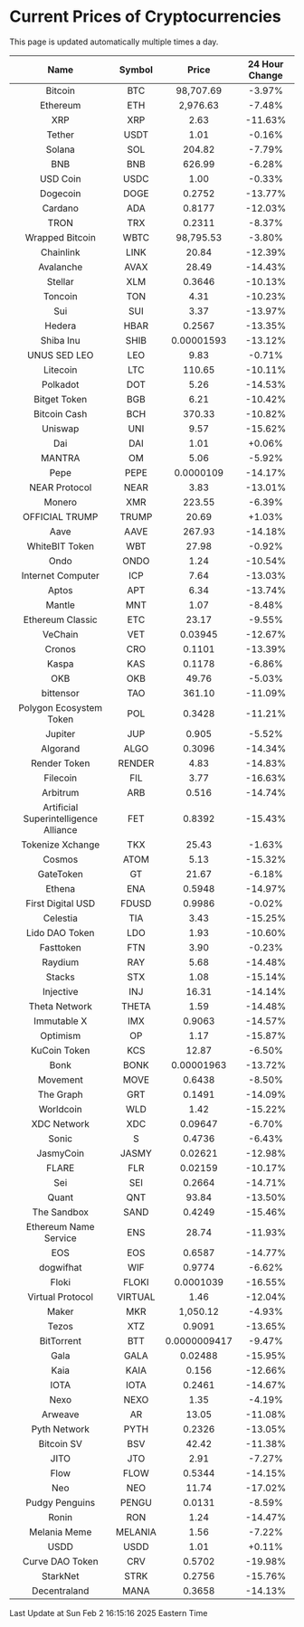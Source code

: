 # Current Prices of Cryptocurrencies
This page is updated automatically multiple times a day.

| Name | Symbol | Price | 24 Hour Change |
| :---: |:---:| :---: | :---: |
| Bitcoin | BTC | 98,707.69 | -3.97% |
| Ethereum | ETH | 2,976.63 | -7.48% |
| XRP | XRP | 2.63 | -11.63% |
| Tether | USDT | 1.01 | -0.16% |
| Solana | SOL | 204.82 | -7.79% |
| BNB | BNB | 626.99 | -6.28% |
| USD Coin | USDC | 1.00 | -0.33% |
| Dogecoin | DOGE | 0.2752 | -13.77% |
| Cardano | ADA | 0.8177 | -12.03% |
| TRON | TRX | 0.2311 | -8.37% |
| Wrapped Bitcoin | WBTC | 98,795.53 | -3.80% |
| Chainlink | LINK | 20.84 | -12.39% |
| Avalanche | AVAX | 28.49 | -14.43% |
| Stellar | XLM | 0.3646 | -10.13% |
| Toncoin | TON | 4.31 | -10.23% |
| Sui | SUI | 3.37 | -13.97% |
| Hedera | HBAR | 0.2567 | -13.35% |
| Shiba Inu | SHIB | 0.00001593 | -13.12% |
| UNUS SED LEO | LEO | 9.83 | -0.71% |
| Litecoin | LTC | 110.65 | -10.11% |
| Polkadot | DOT | 5.26 | -14.53% |
| Bitget Token | BGB | 6.21 | -10.42% |
| Bitcoin Cash | BCH | 370.33 | -10.82% |
| Uniswap | UNI | 9.57 | -15.62% |
| Dai | DAI | 1.01 | +0.06% |
| MANTRA | OM | 5.06 | -5.92% |
| Pepe | PEPE | 0.0000109 | -14.17% |
| NEAR Protocol | NEAR | 3.83 | -13.01% |
| Monero | XMR | 223.55 | -6.39% |
| OFFICIAL TRUMP | TRUMP | 20.69 | +1.03% |
| Aave | AAVE | 267.93 | -14.18% |
| WhiteBIT Token | WBT | 27.98 | -0.92% |
| Ondo | ONDO | 1.24 | -10.54% |
| Internet Computer | ICP | 7.64 | -13.03% |
| Aptos | APT | 6.34 | -13.74% |
| Mantle | MNT | 1.07 | -8.48% |
| Ethereum Classic | ETC | 23.17 | -9.55% |
| VeChain | VET | 0.03945 | -12.67% |
| Cronos | CRO | 0.1101 | -13.39% |
| Kaspa | KAS | 0.1178 | -6.86% |
| OKB | OKB | 49.76 | -5.03% |
| bittensor | TAO | 361.10 | -11.09% |
| Polygon Ecosystem Token | POL | 0.3428 | -11.21% |
| Jupiter | JUP | 0.905 | -5.52% |
| Algorand | ALGO | 0.3096 | -14.34% |
| Render Token | RENDER | 4.83 | -14.83% |
| Filecoin | FIL | 3.77 | -16.63% |
| Arbitrum | ARB | 0.516 | -14.74% |
| Artificial Superintelligence Alliance | FET | 0.8392 | -15.43% |
| Tokenize Xchange | TKX | 25.43 | -1.63% |
| Cosmos | ATOM | 5.13 | -15.32% |
| GateToken | GT | 21.67 | -6.18% |
| Ethena | ENA | 0.5948 | -14.97% |
| First Digital USD | FDUSD | 0.9986 | -0.02% |
| Celestia | TIA | 3.43 | -15.25% |
| Lido DAO Token | LDO | 1.93 | -10.60% |
| Fasttoken | FTN | 3.90 | -0.23% |
| Raydium | RAY | 5.68 | -14.48% |
| Stacks | STX | 1.08 | -15.14% |
| Injective | INJ | 16.31 | -14.14% |
| Theta Network | THETA | 1.59 | -14.48% |
| Immutable X | IMX | 0.9063 | -14.57% |
| Optimism | OP | 1.17 | -15.87% |
| KuCoin Token | KCS | 12.87 | -6.50% |
| Bonk | BONK | 0.00001963 | -13.72% |
| Movement | MOVE | 0.6438 | -8.50% |
| The Graph | GRT | 0.1491 | -14.09% |
| Worldcoin | WLD | 1.42 | -15.22% |
| XDC Network | XDC | 0.09647 | -6.70% |
| Sonic | S | 0.4736 | -6.43% |
| JasmyCoin | JASMY | 0.02621 | -12.98% |
| FLARE | FLR | 0.02159 | -10.17% |
| Sei | SEI | 0.2664 | -14.71% |
| Quant | QNT | 93.84 | -13.50% |
| The Sandbox | SAND | 0.4249 | -15.46% |
| Ethereum Name Service | ENS | 28.74 | -11.93% |
| EOS | EOS | 0.6587 | -14.77% |
| dogwifhat | WIF | 0.9774 | -6.62% |
| Floki | FLOKI | 0.0001039 | -16.55% |
| Virtual Protocol | VIRTUAL | 1.46 | -12.04% |
| Maker | MKR | 1,050.12 | -4.93% |
| Tezos | XTZ | 0.9091 | -13.65% |
| BitTorrent | BTT | 0.0000009417 | -9.47% |
| Gala | GALA | 0.02488 | -15.95% |
| Kaia | KAIA | 0.156 | -12.66% |
| IOTA | IOTA | 0.2461 | -14.67% |
| Nexo | NEXO | 1.35 | -4.19% |
| Arweave | AR | 13.05 | -11.08% |
| Pyth Network | PYTH | 0.2326 | -13.05% |
| Bitcoin SV | BSV | 42.42 | -11.38% |
| JITO | JTO | 2.91 | -7.27% |
| Flow | FLOW | 0.5344 | -14.15% |
| Neo | NEO | 11.74 | -17.02% |
| Pudgy Penguins | PENGU | 0.0131 | -8.59% |
| Ronin | RON | 1.24 | -14.47% |
| Melania Meme | MELANIA | 1.56 | -7.22% |
| USDD | USDD | 1.01 | +0.11% |
| Curve DAO Token | CRV | 0.5702 | -19.98% |
| StarkNet | STRK | 0.2756 | -15.76% |
| Decentraland | MANA | 0.3658 | -14.13% |

Last Update at Sun Feb  2 16:15:16 2025 Eastern Time